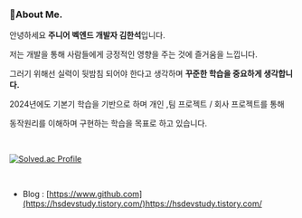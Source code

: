 ### 👋About Me. 

안녕하세요 **주니어 벡엔드 개발자 김한석**입니다. 

저는 개발을 통해 사람들에게 긍정적인 영향을 주는 것에 즐거움을 느낍니다.

그러기 위해선 실력이 뒷밤침 되어야 한다고 생각하며 **꾸준한 학습을 중요하게 생각합니다.**

2024년에도 기본기 학습을 기반으로 하며 개인 ,팀 프로젝트 / 회사 프로젝트를 통해

동작원리를 이해하며 구현하는 학습을 목표로 하고 있습니다.  

<br>

<!--[![hanseok's GitHub stats](https://github-readme-stats.vercel.app/api?username=gkstjr)](https://github.com/gkstjr/github-readme-stats) -->

[![Solved.ac Profile](http://mazassumnida.wtf/api/v2/generate_badge?boj=gkstjr8541)](https://solved.ac/gkstjr8541/)

<br>

* Blog : [https://www.github.com](https://hsdevstudy.tistory.com/)https://hsdevstudy.tistory.com/
<!--* Portfolio : [Portfolio.pdf](https://github.com/user-attachments/files/15506851/-.pdf)-->

